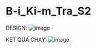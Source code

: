 # B-i_Ki-m_Tra_S2


DESIGN:
![image](https://github.com/user-attachments/assets/133481d0-162c-4209-924d-b17aec52c788)






KET QUA CHAY:
![image](https://github.com/user-attachments/assets/6ebcfcad-06b2-4980-8538-608f59e26262)




